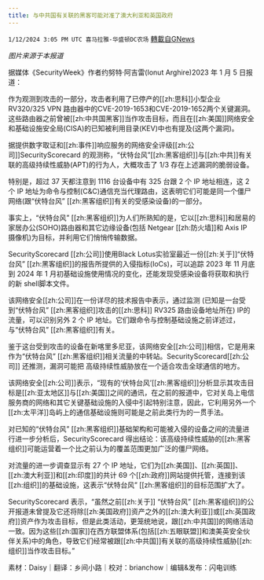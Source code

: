 ```yaml
---
title: 与中共国有关联的黑客可能对准了澳大利亚和英国政府
---
```

`1/12/2024 3:05 PM UTC 喜马拉雅-华盛顿DC农场` [轉載自GNews](https://gnews.org/articles/2212839)

*图片来源于本报道*

 

据媒体《SecurityWeek》作者约努特·阿吉雷(Ionut Arghire)2023 年 1 月 5 日报道：

作为观测到攻击的一部分，攻击者利用了已停产的[[zh:思科]]小型企业 RV320/325 VPN 路由器中的CVE-2019-1653和CVE-2019-1652两个关键漏洞。这些路由器之前曾被[[zh:中共国黑客]]当作攻击目标，而且在[[zh:美国]]网络安全和基础设施安全局(CISA)的已知被利用目录(KEV)中也有提及(这两个漏洞)。

据提供数字取证和[[zh:事件]]响应服务的网络安全评级[[zh:公司]]SecurityScorecard 的观测称，“伏特台风”[[zh:黑客组织]]与[[zh:中共]]有关联的高级持续性威胁(APT)的行为人，大概攻击了 1/3 存在上述漏洞的脆弱设备。

特别是，超过 37 天都注意到 1116 台设备中有 325 台跟 2 个 IP 地址相连，这 2 个 IP 地址为命令与控制(C&C)通信充当代理路由，这表明它们可能是同一个僵尸网络(跟“伏特台风” [[zh:黑客组织]]有关的受感染设备)的一部分。

事实上，“伏特台风” [[zh:黑客组织]]为人们所熟知的是，它以[[zh:思科]]和居易的家居办公(SOHO)路由器和其它边缘设备(包括 Netgear [[zh:防火墙]]和 Axis IP 摄像机)为目标，并利用它们悄悄传输数据。

SecurityScorecard [[zh:公司]]使用Black Lotus实验室最近一份[[zh:关于]]“伏特台风” [[zh:黑客组织]]的报告所提供的入侵指标(IoCs)，可以追踪 2023 年 11 月底到 2024 年 1 月初基础设施使用情况的变化，还能发现受感染设备将获取和执行的新 shell脚本文件。

该网络安全[[zh:公司]]在一份详尽的技术报告中表示，通过监测 (已知是一台受到“伏特台风” [[zh:黑客组织]]攻击的[[zh:思科]] RV325 路由设备地址所在) IP的流量，可以识别另外 2 个 IP 地址。它们跟命令与控制基础设施之前详述过，与“伏特台风” [[zh:黑客组织]]有关。

鉴于这台受到攻击的设备在新喀里多尼亚，该网络安全[[zh:公司]]相信，它是用来作为“伏特台风” [[zh:黑客组织]]相关流量的中转站。SecurityScorecard[[zh:公司]] 还推测，漏洞可能把 高级持续性威胁放在一个适合攻击全球通信的地方。

该网络安全[[zh:公司]]表示，“现有的‘伏特台风’[[zh:黑客组织]]分析显示其攻击目标是[[zh:亚太地区]]与[[zh:美国]]之间的通讯，在之前的报道中，它对关岛上电信服务商的网络和其它关键基础设施的入侵中引起特别注意，因此，它利用另外一个[[zh:太平洋]]岛屿上的通信基础设施则可能是之前此类行为的一贯手法。

对已知的“伏特台风” [[zh:黑客组织]]基础架构和可能被入侵的设备之间的流量进行进一步分析后，SecurityScorecard 得出结论：该高级持续性威胁的[[zh:黑客组织]]可能运营着一个比之前认为的覆盖范围更加广泛的僵尸网络。

对流量的进一步调查显示有 27 个 IP 地址，它们为[[zh:美国]]、[[zh:英国]]、[[zh:澳大利亚]]和[[zh:印度]]的共计 69 个[[zh:政府]]网站提供托管，连接到该[[zh:组织]]的基础设施，这表示“伏特台风” [[zh:黑客组织]]的目标范围扩大了。

SecurityScorecard 表示，“虽然之前[[zh:关于]] “伏特台风” [[zh:黑客组织]]的公开报道未曾提及它还将除[[zh:美国政府]]资产之外的[[zh:澳大利亚]]或[[zh:英国政府]]资产作为攻击目标，但是此类活动，更笼统地说，跟[[zh:中共国]]的网络活动一致。因为这些[[zh:国家]]在西方联盟体系(包括[[zh:五眼联盟]]和澳美英安全伙伴关系)中的角色，导致它们经常被跟[[zh:中共国]]有关联的高级持续性威胁[[zh:组织]]当作攻击目标。”


素材：Daisy｜翻译：乡间小路｜校对：brianchow｜编辑&发布：闪电训练
